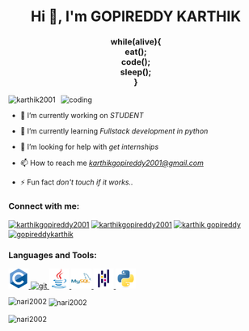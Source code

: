 <h1 align="center">Hi 👋, I'm GOPIREDDY KARTHIK</h1>
<h3 align="center">while(alive){<br>eat();<br>code();<br>sleep();<br>}</h3>
<img align="right" width=400 alt="coding" src="https://media1.giphy.com/media/PI3QGKFN6XZUCMMqJm/giphy.gif?cid=ecf05e47masnmjwtvdu4mfet5jtkpc85bjftl3b615u4y8ke&rid=giphy.gif&ct=g">

<p align="left"> <img src="https://komarev.com/ghpvc/?username=nari2002&label=Profile%20views&color=0e75b6&style=flat" alt="karthik2001" /> </p>


- 🔭 I’m currently working on *STUDENT*

- 🌱 I’m currently learning *Fullstack development in python*

- 🤝 I’m looking for help with *get internships*

- 📫 How to reach me *karthikgopireddy2001@gmail.com*

- ⚡ Fun fact *don't touch if it works..*

<h3 align="left">Connect with me:</h3>
<p align="left">
<a href="https://linkedin.com/in/karthikgopireddy2001" target="blank"><img align="center" src="https://raw.githubusercontent.com/rahuldkjain/github-profile-readme-generator/master/src/images/icons/Social/linked-in-alt.svg" alt="karthikgopireddy2001 " height="30" width="40" /></a>
<a href="https://kaggle.com/karthikgopireddy2001" target="blank"><img align="center" src="https://raw.githubusercontent.com/rahuldkjain/github-profile-readme-generator/master/src/images/icons/Social/kaggle.svg" alt="karthikgopireddy2001" height="30" width="40" /></a>
<a href="https://fb.com/karthik-gopireddy" target="blank"><img align="center" src="https://raw.githubusercontent.com/rahuldkjain/github-profile-readme-generator/master/src/images/icons/Social/facebook.svg" alt="karthik gopireddy" height="30" width="40" /></a>
<a href="https://instagram.com/gopireddykarthik" target="blank"><img align="center" src="https://raw.githubusercontent.com/rahuldkjain/github-profile-readme-generator/master/src/images/icons/Social/instagram.svg" alt="gopireddykarthik" height="30" width="40" /></a>
</p>

<h3 align="left">Languages and Tools:</h3>
<p align="left"> <a href="https://www.cprogramming.com/" target="_blank" rel="noreferrer"> <img src="https://raw.githubusercontent.com/devicons/devicon/master/icons/c/c-original.svg" alt="c" width="40" height="40"/> </a> <a href="https://git-scm.com/" target="_blank" rel="noreferrer"> <img src="https://www.vectorlogo.zone/logos/git-scm/git-scm-icon.svg" alt="git" width="40" height="40"/> </a> <a href="https://www.java.com" target="_blank" rel="noreferrer"> <img src="https://raw.githubusercontent.com/devicons/devicon/master/icons/java/java-original.svg" alt="java" width="40" height="40"/> </a> <a href="https://www.mysql.com/" target="_blank" rel="noreferrer"> <img src="https://raw.githubusercontent.com/devicons/devicon/master/icons/mysql/mysql-original-wordmark.svg" alt="mysql" width="40" height="40"/> </a> <a href="https://pandas.pydata.org/" target="_blank" rel="noreferrer"> <img src="https://raw.githubusercontent.com/devicons/devicon/2ae2a900d2f041da66e950e4d48052658d850630/icons/pandas/pandas-original.svg" alt="pandas" width="40" height="40"/> </a> <a href="https://www.python.org" target="_blank" rel="noreferrer"> <img src="https://raw.githubusercontent.com/devicons/devicon/master/icons/python/python-original.svg" alt="python" width="40" height="40"/> </a> </p>

<p><img align="left" src="https://github-readme-stats.vercel.app/api/top-langs?username=nari2002&show_icons=true&locale=en&layout=compact" alt="nari2002" /></p>

<p>&nbsp;<img align="center" src="https://github-readme-stats.vercel.app/api?username=nari2002&show_icons=true&locale=en" alt="nari2002" /></p>

<p><img align="center" src="https://github-readme-streak-stats.herokuapp.com/?user=nari2002&" alt="nari2002" /></p>
